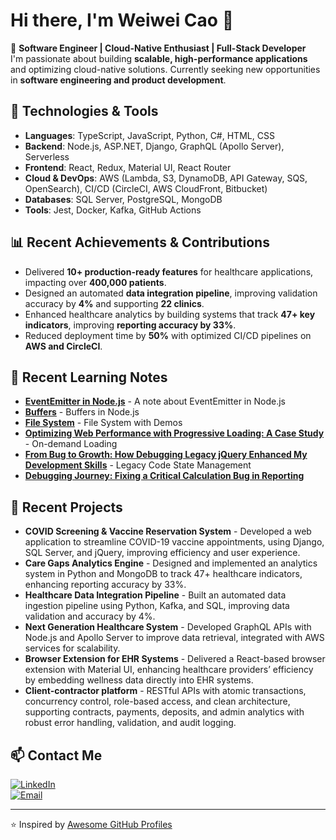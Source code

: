 # Hi there, I'm Weiwei Cao 👋

🚀 **Software Engineer | Cloud-Native Enthusiast | Full-Stack Developer**  
I'm passionate about building **scalable, high-performance applications** and optimizing cloud-native solutions. Currently seeking new opportunities in **software engineering and product development**.

## 🔧 Technologies & Tools

- **Languages**: TypeScript, JavaScript, Python, C#, HTML, CSS
- **Backend**: Node.js, ASP.NET, Django, GraphQL (Apollo Server), Serverless
- **Frontend**: React, Redux, Material UI, React Router
- **Cloud & DevOps**: AWS (Lambda, S3, DynamoDB, API Gateway, SQS, OpenSearch), CI/CD (CircleCI, AWS CloudFront, Bitbucket)
- **Databases**: SQL Server, PostgreSQL, MongoDB
- **Tools**: Jest, Docker, Kafka, GitHub Actions

## 📊 Recent Achievements & Contributions

- Delivered **10+ production-ready features** for healthcare applications, impacting over **400,000 patients**.
- Designed an automated **data integration pipeline**, improving validation accuracy by **4%** and supporting **22 clinics**.
- Enhanced healthcare analytics by building systems that track **47+ key indicators**, improving **reporting accuracy by 33%**.
- Reduced deployment time by **50%** with optimized CI/CD pipelines on **AWS and CircleCI**.

## 📝 Recent Learning Notes

- **[EventEmitter in Node.js](https://github.com/weiwei-tsao/understanding-nodejs/blob/master/01_EventEmitter/README.md)** - A note about EventEmitter in Node.js
- **[Buffers](https://github.com/weiwei-tsao/understanding-nodejs/blob/master/02_Buffers/README.md)** - Buffers in Node.js
- **[File System](https://github.com/weiwei-tsao/understanding-nodejs/blob/master/03_File_System/README.md)** - File System with Demos
- **[Optimizing Web Performance with Progressive Loading: A Case Study](https://github.com/weiwei-tsao/project_notes/blob/main/web_application/Optimizing%20Web%20Performance%20with%20Progressive%20Loading%3A%20A%20Case%20Study.md)** - On-demand Loading
- **[From Bug to Growth: How Debugging Legacy jQuery Enhanced My Development Skills](https://github.com/weiwei-tsao/project_notes/blob/main/web_application/From%20Bug%20to%20Growth%3A%20How%20Debugging%20Legacy%20jQuery%20Enhanced%20My%20Development%20Skills.md)** - Legacy Code State Management
- **[Debugging Journey: Fixing a Critical Calculation Bug in Reporting](https://github.com/weiwei-tsao/project_notes/blob/main/web_application/Debugging_Journey_Fixing_a_Critical_Calculation_Bug_in_Reporting.md)**

## 🚀 Recent Projects

- **COVID Screening & Vaccine Reservation System** - Developed a web application to streamline COVID-19 vaccine appointments, using Django, SQL Server, and jQuery, improving efficiency and user experience.
- **Care Gaps Analytics Engine** - Designed and implemented an analytics system in Python and MongoDB to track 47+ healthcare indicators, enhancing reporting accuracy by 33%.
- **Healthcare Data Integration Pipeline** - Built an automated data ingestion pipeline using Python, Kafka, and SQL, improving data validation and accuracy by 4%.
- **Next Generation Healthcare System** - Developed GraphQL APIs with Node.js and Apollo Server to improve data retrieval, integrated with AWS services for scalability.
- **Browser Extension for EHR Systems** - Delivered a React-based browser extension with Material UI, enhancing healthcare providers’ efficiency by embedding wellness data directly into EHR systems.
- **Client-contractor platform** - RESTful APIs with atomic transactions, concurrency control, role-based access, and clean architecture, supporting contracts, payments, deposits, and admin analytics with robust error handling, validation, and audit logging.

## 📫 Contact Me

[![LinkedIn](https://img.shields.io/badge/LinkedIn-WeyWeyTsao-blue?style=flat&logo=linkedin)](https://linkedin.com/in/weyweytsao)  
[![Email](https://img.shields.io/badge/Email-weyweytsao@gmail.com-red?style=flat&logo=gmail)](mailto:weyweytsao@gmail.com)

---

⭐️ Inspired by [Awesome GitHub Profiles](https://github.com/abhisheknaiidu/awesome-github-profile-readme)
